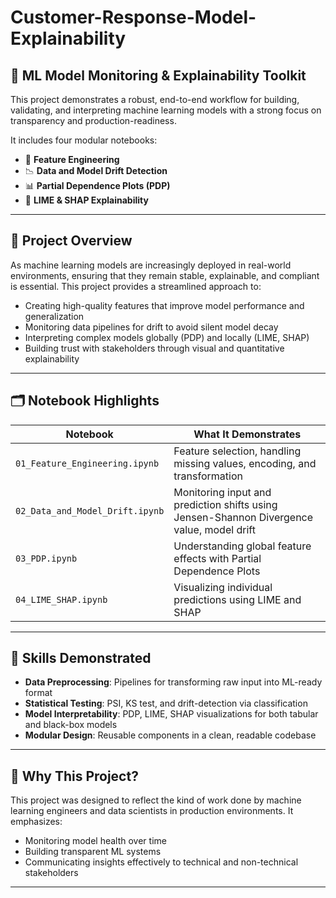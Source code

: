 # Customer-Response-Model-Explainability

## 🧠 ML Model Monitoring & Explainability Toolkit

This project demonstrates a robust, end-to-end workflow for building, validating, and interpreting machine learning models with a strong focus on transparency and production-readiness.

It includes four modular notebooks:

- 🔧 **Feature Engineering**
- 📉 **Data and Model Drift Detection**
- 📊 **Partial Dependence Plots (PDP)**
- 🧾 **LIME & SHAP Explainability**

---

## 📌 Project Overview

As machine learning models are increasingly deployed in real-world environments, ensuring that they remain stable, explainable, and compliant is essential. This project provides a streamlined approach to:

- Creating high-quality features that improve model performance and generalization
- Monitoring data pipelines for drift to avoid silent model decay
- Interpreting complex models globally (PDP) and locally (LIME, SHAP)
- Building trust with stakeholders through visual and quantitative explainability

---

## 🗂️ Notebook Highlights

| Notebook                          | What It Demonstrates                                                     |
|----------------------------------|--------------------------------------------------------------------------|
| `01_Feature_Engineering.ipynb`   | Feature selection, handling missing values, encoding, and transformation |
| `02_Data_and_Model_Drift.ipynb`  | Monitoring input and prediction shifts using Jensen-Shannon Divergence value, model drift  |
| `03_PDP.ipynb`                   | Understanding global feature effects with Partial Dependence Plots       |
| `04_LIME_SHAP.ipynb`             | Visualizing individual predictions using LIME and SHAP                   |

---

## 💼 Skills Demonstrated

- **Data Preprocessing**: Pipelines for transforming raw input into ML-ready format
- **Statistical Testing**: PSI, KS test, and drift-detection via classification
- **Model Interpretability**: PDP, LIME, SHAP visualizations for both tabular and black-box models
- **Modular Design**: Reusable components in a clean, readable codebase

---

## 🎯 Why This Project?

This project was designed to reflect the kind of work done by machine learning engineers and data scientists in production environments. It emphasizes:

- Monitoring model health over time  
- Building transparent ML systems  
- Communicating insights effectively to technical and non-technical stakeholders

---
